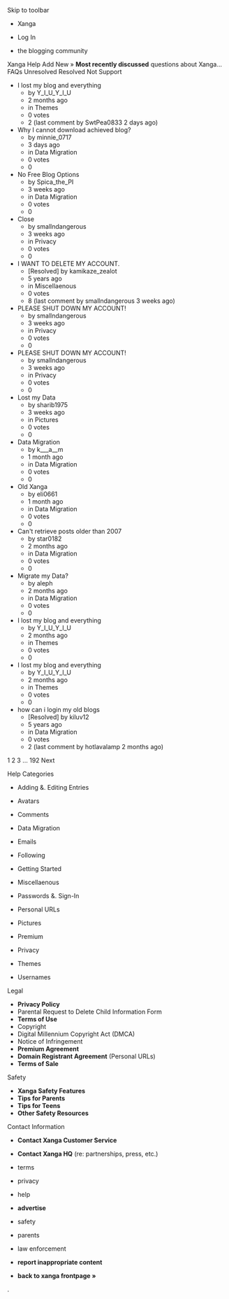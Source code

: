 Skip to toolbar

*   Xanga

*   Log In

*   the blogging community

Xanga Help Add New » **Most recently discussed** questions about Xanga… FAQs Unresolved Resolved Not Support

*   I lost my blog and everything
    *   by Y\_I\_U\_Y\_I\_U
    *   2 months ago
    *   in Themes
    *   0 votes
    *   2 (last comment by SwtPea0833 2 days ago)
*   Why I cannot download achieved blog?
    *   by minnie\_0717
    *   3 days ago
    *   in Data Migration
    *   0 votes
    *   0
*   No Free Blog Options
    *   by Spica\_the\_PI
    *   3 weeks ago
    *   in Data Migration
    *   0 votes
    *   0
*   Close
    *   by smallndangerous
    *   3 weeks ago
    *   in Privacy
    *   0 votes
    *   0
*   I WANT TO DELETE MY ACCOUNT.
    *   \[Resolved\] by kamikaze\_zealot
    *   5 years ago
    *   in Miscellaenous
    *   0 votes
    *   8 (last comment by smallndangerous 3 weeks ago)
*   PLEASE SHUT DOWN MY ACCOUNT!
    *   by smallndangerous
    *   3 weeks ago
    *   in Privacy
    *   0 votes
    *   0
*   PLEASE SHUT DOWN MY ACCOUNT!
    *   by smallndangerous
    *   3 weeks ago
    *   in Privacy
    *   0 votes
    *   0
*   Lost my Data
    *   by sharib1975
    *   3 weeks ago
    *   in Pictures
    *   0 votes
    *   0
*   Data Migration
    *   by k\_\_\_a\_\_m
    *   1 month ago
    *   in Data Migration
    *   0 votes
    *   0
*   Old Xanga
    *   by eli0661
    *   1 month ago
    *   in Data Migration
    *   0 votes
    *   0
*   Can't retrieve posts older than 2007
    *   by star0182
    *   2 months ago
    *   in Data Migration
    *   0 votes
    *   0
*   Migrate my Data?
    *   by aleph
    *   2 months ago
    *   in Data Migration
    *   0 votes
    *   0
*   I lost my blog and everything
    *   by Y\_I\_U\_Y\_I\_U
    *   2 months ago
    *   in Themes
    *   0 votes
    *   0
*   I lost my blog and everything
    *   by Y\_I\_U\_Y\_I\_U
    *   2 months ago
    *   in Themes
    *   0 votes
    *   0
*   how can i login my old blogs
    *   \[Resolved\] by kiluv12
    *   5 years ago
    *   in Data Migration
    *   0 votes
    *   2 (last comment by hotlavalamp 2 months ago)

1 2 3 ... 192 Next

Help Categories

*   Adding &. Editing Entries
*   Avatars
*   Comments
*   Data Migration
*   Emails
*   Following
*   Getting Started
*   Miscellaenous

*   Passwords &. Sign-In
*   Personal URLs
*   Pictures
*   Premium
*   Privacy
*   Themes
*   Usernames

Legal

*   **Privacy Policy**
*   Parental Request to Delete Child Information Form
*   **Terms of Use**
*   Copyright
*   Digital Millennium Copyright Act (DMCA)
*   Notice of Infringement
*   **Premium Agreement**
*   **Domain Registrant Agreement** (Personal URLs)
*   **Terms of Sale**

Safety

*   **Xanga Safety Features**
*   **Tips for Parents**
*   **Tips for Teens**
*   **Other Safety Resources**

Contact Information

*   **Contact Xanga Customer Service**
*   **Contact Xanga HQ** (re: partnerships, press, etc.)

*   terms
*   privacy
*   help
*   **advertise**

*   safety
*   parents
*   law enforcement
*   **report inappropriate content**

*   **back to xanga frontpage »**

<img src="http://pixel.quantserve.com/pixel/p-87h-iNOVooym2.gif" style="display: none" height="1" width="1" alt="Quantcast"/>.